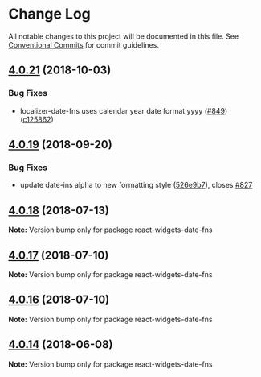 # Change Log

All notable changes to this project will be documented in this file.
See [Conventional Commits](https://conventionalcommits.org) for commit guidelines.

<a name="4.0.21"></a>
## [4.0.21](https://github.com/jquense/react-widgets/compare/react-widgets-date-fns@4.0.20...react-widgets-date-fns@4.0.21) (2018-10-03)


### Bug Fixes

* localizer-date-fns uses calendar year date format yyyy ([#849](https://github.com/jquense/react-widgets/issues/849)) ([c125862](https://github.com/jquense/react-widgets/commit/c125862))




<a name="4.0.19"></a>
## [4.0.19](https://github.com/jquense/react-widgets/compare/react-widgets-date-fns@4.0.18...react-widgets-date-fns@4.0.19) (2018-09-20)


### Bug Fixes

* update date-ins alpha to new formatting style ([526e9b7](https://github.com/jquense/react-widgets/commit/526e9b7)), closes [#827](https://github.com/jquense/react-widgets/issues/827)




<a name="4.0.18"></a>
## [4.0.18](https://github.com/jquense/react-widgets/compare/react-widgets-date-fns@4.0.17...react-widgets-date-fns@4.0.18) (2018-07-13)




**Note:** Version bump only for package react-widgets-date-fns

<a name="4.0.17"></a>
## [4.0.17](https://github.com/jquense/react-widgets/compare/react-widgets-date-fns@4.0.16...react-widgets-date-fns@4.0.17) (2018-07-10)




**Note:** Version bump only for package react-widgets-date-fns

<a name="4.0.16"></a>
## [4.0.16](https://github.com/jquense/react-widgets/compare/react-widgets-date-fns@4.0.15...react-widgets-date-fns@4.0.16) (2018-07-10)




**Note:** Version bump only for package react-widgets-date-fns

<a name="4.0.14"></a>
## [4.0.14](https://github.com/jquense/react-widgets/compare/react-widgets-date-fns@4.0.13...react-widgets-date-fns@4.0.14) (2018-06-08)




**Note:** Version bump only for package react-widgets-date-fns
